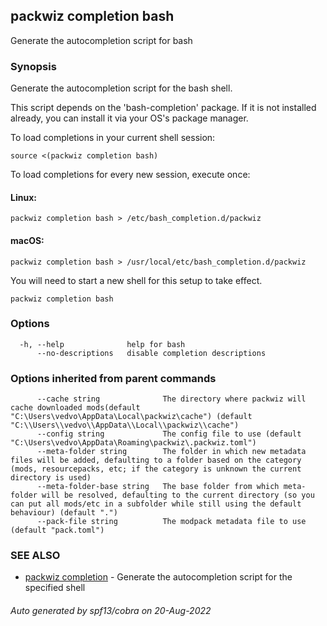 ## packwiz completion bash

Generate the autocompletion script for bash

### Synopsis

Generate the autocompletion script for the bash shell.

This script depends on the 'bash-completion' package.
If it is not installed already, you can install it via your OS's package manager.

To load completions in your current shell session:

	source <(packwiz completion bash)

To load completions for every new session, execute once:

#### Linux:

	packwiz completion bash > /etc/bash_completion.d/packwiz

#### macOS:

	packwiz completion bash > /usr/local/etc/bash_completion.d/packwiz

You will need to start a new shell for this setup to take effect.


```
packwiz completion bash
```

### Options

```
  -h, --help              help for bash
      --no-descriptions   disable completion descriptions
```

### Options inherited from parent commands

```
      --cache string              The directory where packwiz will cache downloaded mods(default "C:\Users\vedvo\AppData\Local\packwiz\cache") (default "C:\\Users\\vedvo\\AppData\\Local\\packwiz\\cache")
      --config string             The config file to use (default "C:\Users\vedvo\AppData\Roaming\packwiz\.packwiz.toml")
      --meta-folder string        The folder in which new metadata files will be added, defaulting to a folder based on the category (mods, resourcepacks, etc; if the category is unknown the current directory is used)
      --meta-folder-base string   The base folder from which meta-folder will be resolved, defaulting to the current directory (so you can put all mods/etc in a subfolder while still using the default behaviour) (default ".")
      --pack-file string          The modpack metadata file to use (default "pack.toml")
```

### SEE ALSO

* [packwiz completion](packwiz_completion.md)	 - Generate the autocompletion script for the specified shell

###### Auto generated by spf13/cobra on 20-Aug-2022

